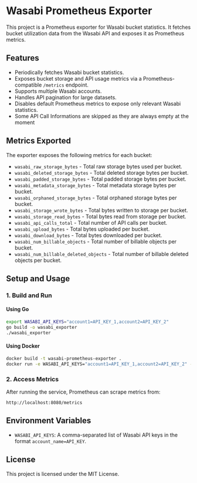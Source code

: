 # Wasabi Prometheus Exporter

This project is a Prometheus exporter for Wasabi bucket statistics. It fetches bucket utilization data from the Wasabi API and exposes it as Prometheus metrics.

## Features
- Periodically fetches Wasabi bucket statistics.
- Exposes bucket storage and API usage metrics via a Prometheus-compatible `/metrics` endpoint.
- Supports multiple Wasabi accounts.
- Handles API pagination for large datasets.
- Disables default Prometheus metrics to expose only relevant Wasabi statistics.
- Some API Call Informations are skipped as they are always empty at the moment

## Metrics Exported
The exporter exposes the following metrics for each bucket:
- `wasabi_raw_storage_bytes` - Total raw storage bytes used per bucket.
- `wasabi_deleted_storage_bytes` - Total deleted storage bytes per bucket.
- `wasabi_padded_storage_bytes` - Total padded storage bytes per bucket.
- `wasabi_metadata_storage_bytes` - Total metadata storage bytes per bucket.
- `wasabi_orphaned_storage_bytes` - Total orphaned storage bytes per bucket.
- `wasabi_storage_wrote_bytes` - Total bytes written to storage per bucket.
- `wasabi_storage_read_bytes` - Total bytes read from storage per bucket.
- `wasabi_api_calls_total` - Total number of API calls per bucket.
- `wasabi_upload_bytes` - Total bytes uploaded per bucket.
- `wasabi_download_bytes` - Total bytes downloaded per bucket.
- `wasabi_num_billable_objects` - Total number of billable objects per bucket.
- `wasabi_num_billable_deleted_objects` - Total number of billable deleted objects per bucket.

## Setup and Usage

### 1. Build and Run
#### Using Go
```sh
export WASABI_API_KEYS="account1=API_KEY_1,account2=API_KEY_2"
go build -o wasabi_exporter
./wasabi_exporter
```

#### Using Docker
```sh
docker build -t wasabi-prometheus-exporter .
docker run -e WASABI_API_KEYS="account1=API_KEY_1,account2=API_KEY_2" -p 8080:8080 wasabi-prometheus-exporter
```

### 2. Access Metrics
After running the service, Prometheus can scrape metrics from:
```
http://localhost:8080/metrics
```

## Environment Variables
- `WASABI_API_KEYS`: A comma-separated list of Wasabi API keys in the format `account_name=API_KEY`.

## License
This project is licensed under the MIT License.

